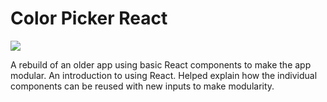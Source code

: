 # Color Picker React

![](./color-picker-example.gif)

A rebuild of an older app using basic React components to make the app modular. An introduction to using React. Helped explain how the individual components can be reused with new inputs to make modularity.
